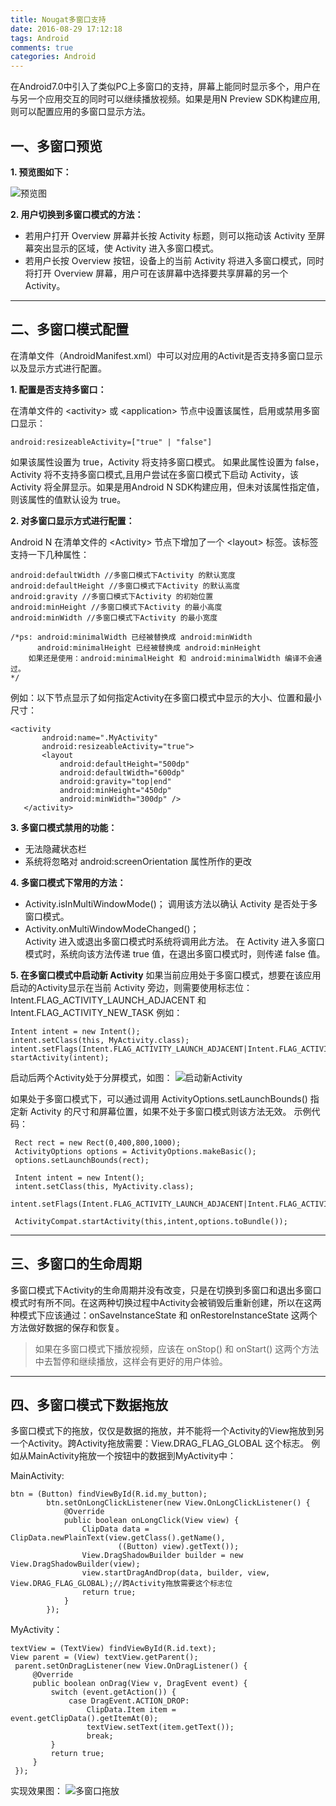 ```yaml
---
title: Nougat多窗口支持
date: 2016-08-29 17:12:18
tags: Android
comments: true
categories: Android
---
```

在Android7.0中引入了类似PC上多窗口的支持，屏幕上能同时显示多个，用户在与另一个应用交互的同时可以继续播放视频。如果是用N Preview SDK构建应用,则可以配置应用的多窗口显示方法。
<!--more-->
## 一、多窗口预览

 **1. 预览图如下：**

![预览图](http://img.blog.csdn.net/20160826145421231)
 
 **2. 用户切换到多窗口模式的方法：**
 
 - 若用户打开 Overview 屏幕并长按 Activity 标题，则可以拖动该 Activity 至屏幕突出显示的区域，使 Activity 进入多窗口模式。
 - 若用户长按 Overview 按钮，设备上的当前 Activity 将进入多窗口模式，同时将打开 Overview 屏幕，用户可在该屏幕中选择要共享屏幕的另一个 Activity。

***
## 二、多窗口模式配置
在清单文件（AndroidManifest.xml）中可以对应用的Activit是否支持多窗口显示以及显示方式进行配置。

 **1. 配置是否支持多窗口：**

在清单文件的 	&lt;activity&gt;  或  &lt;application&gt; 节点中设置该属性，启用或禁用多窗口显示：

```
android:resizeableActivity=["true" | "false"]
```
如果该属性设置为 true，Activity 将支持多窗口模式。 如果此属性设置为 false，Activity 将不支持多窗口模式,且用户尝试在多窗口模式下启动 Activity，该 Activity 将全屏显示。如果是用Android N SDK构建应用，但未对该属性指定值，则该属性的值默认设为 true。

 **2. 对多窗口显示方式进行配置：**

Android N 在清单文件的 &lt;Activity&gt; 节点下增加了一个 &lt;layout&gt; 标签。该标签支持一下几种属性：

```
android:defaultWidth //多窗口模式下Activity 的默认宽度
android:defaultHeight //多窗口模式下Activity 的默认高度
android:gravity //多窗口模式下Activity 的初始位置
android:minHeight //多窗口模式下Activity 的最小高度
android:minWidth //多窗口模式下Activity 的最小宽度

/*ps: android:minimalWidth 已经被替换成 android:minWidth
      android:minimalHeight 已经被替换成 android:minHeight 
	如果还是使用：android:minimalHeight 和 android:minimalWidth 编译不会通过。
*/
```
例如：以下节点显示了如何指定Activity在多窗口模式中显示的大小、位置和最小尺寸：

```
<activity
       android:name=".MyActivity"
       android:resizeableActivity="true">
       <layout 
	       android:defaultHeight="500dp"
           android:defaultWidth="600dp"
           android:gravity="top|end"
           android:minHeight="450dp"
           android:minWidth="300dp" />
   </activity>
```

**3. 多窗口模式禁用的功能：**

 - 无法隐藏状态栏
 - 系统将忽略对 android:screenOrientation 属性所作的更改

**4. 多窗口模式下常用的方法：**

 - Activity.isInMultiWindowMode()； 
  调用该方法以确认 Activity 是否处于多窗口模式。
 - Activity.onMultiWindowModeChanged()；  
 Activity 进入或退出多窗口模式时系统将调用此方法。 在 Activity 进入多窗口模式时，系统向该方法传递 true 值，在退出多窗口模式时，则传递 false 值。

**5. 在多窗口模式中启动新 Activity**
如果当前应用处于多窗口模式，想要在该应用启动的Activity显示在当前 Activity 旁边，则需要使用标志位：Intent.FLAG_ACTIVITY_LAUNCH_ADJACENT 和 Intent.FLAG_ACTIVITY_NEW_TASK
例如：

```
Intent intent = new Intent();
intent.setClass(this, MyActivity.class);
intent.setFlags(Intent.FLAG_ACTIVITY_LAUNCH_ADJACENT|Intent.FLAG_ACTIVITY_NEW_TASK);
startActivity(intent);        
```
启动后两个Activity处于分屏模式，如图：
![启动新Activity](http://img.blog.csdn.net/20160828155812448)

如果处于多窗口模式下，可以通过调用 ActivityOptions.setLaunchBounds() 指定新 Activity 的尺寸和屏幕位置，如果不处于多窗口模式则该方法无效。
示例代码：

```
 Rect rect = new Rect(0,400,800,1000);
 ActivityOptions options = ActivityOptions.makeBasic();
 options.setLaunchBounds(rect);
 
 Intent intent = new Intent();
 intent.setClass(this, MyActivity.class);
 intent.setFlags(Intent.FLAG_ACTIVITY_LAUNCH_ADJACENT|Intent.FLAG_ACTIVITY_NEW_TASK);
 
 ActivityCompat.startActivity(this,intent,options.toBundle());
```
***
## 三、多窗口的生命周期
多窗口模式下Activity的生命周期并没有改变，只是在切换到多窗口和退出多窗口模式时有所不同。在这两种切换过程中Activity会被销毁后重新创建，所以在这两种模式下应该通过：onSaveInstanceState 和 onRestoreInstanceState 这两个方法做好数据的保存和恢复。

> 如果在多窗口模式下播放视频，应该在 onStop() 和 onStart() 这两个方法中去暂停和继续播放，这样会有更好的用户体验。

***

## 四、多窗口模式下数据拖放

多窗口模式下的拖放，仅仅是数据的拖放，并不能将一个Activity的View拖放到另一个Activity。跨Activity拖放需要：View.DRAG_FLAG_GLOBAL 这个标志。
例如从MainActivity拖放一个按钮中的数据到MyActivity中：

MainActivity:
```
btn = (Button) findViewById(R.id.my_button);
        btn.setOnLongClickListener(new View.OnLongClickListener() {
            @Override
            public boolean onLongClick(View view) {
                ClipData data = ClipData.newPlainText(view.getClass().getName(),
                        ((Button) view).getText());
                View.DragShadowBuilder builder = new View.DragShadowBuilder(view);
                view.startDragAndDrop(data, builder, view, View.DRAG_FLAG_GLOBAL);//跨Activity拖放需要这个标志位
                return true;
            }
        });
```
MyActivity：

```
textView = (TextView) findViewById(R.id.text);
View parent = (View) textView.getParent();
 parent.setOnDragListener(new View.OnDragListener() {
     @Override
     public boolean onDrag(View v, DragEvent event) {
         switch (event.getAction()) {
             case DragEvent.ACTION_DROP:
                 ClipData.Item item = event.getClipData().getItemAt(0);
                 textView.setText(item.getText());
                 break;
         }
         return true;
     }
 });
```
实现效果图：
![多窗口拖放](http://img.blog.csdn.net/20160828190400237)




